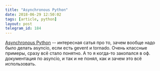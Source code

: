 ```yaml
---
title: "Asynchronous Python"
date: 2018-06-29 12:50:02
tags: [article, python]
layout: post
telegram_id: 184
---
```


[Asynchronous Python](https://hackernoon.com/asynchronous-python-45df84b82434) -- интересная сатья про то, зачем вообще надо было делать asyncio, если есть gevent и tornado. Очень классные примеры, сразу всё стало понятно. А то я когда-то закопался в оф. документация по asyncio, и так и не понял, как и зачем это всё использовать.
